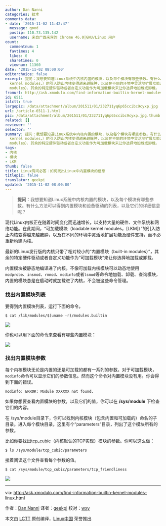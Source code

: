 ```yaml
---
author: Dan Nanni
categories: 技术
comments_data:
- date: '2015-11-02 11:42:47'
  message: good
  postip: 110.73.135.142
  username: 来自广西来宾的 Chrome 46.0|GNU/Linux 用户
count:
  commentnum: 1
  favtimes: 4
  likes: 0
  sharetimes: 0
  viewnum: 11360
date: '2015-11-02 08:00:00'
editorchoice: false
excerpt: 提问：我想要知道Linux系统中内核内置的模块，以及每个模块有哪些参数。有什么方法可以得到内置模块和设备驱动的列表，以及它们的详细信息呢？  现代Linux内核正在随着时间变化而迅速增长，以支持大量的硬件、文件系统和网络功能。在此期间，可加载模块（loadable
  kernel modules，）的引入防止内核变得越来越臃肿，以及在不同的环境中灵活地扩展功能及硬件支持，而不必重新构建内核。 最新的Linux发行版的内核只带了相对较小的内置模块（built-in
  modules），其余的特定硬件驱动或者自定义功能作为可加载模块来让你选择地加载或卸载。 内
fromurl: http://ask.xmodulo.com/find-information-builtin-kernel-modules-linux.html
id: 6511
islctt: true
largepic: /data/attachment/album/201511/01/232711yq6p65ccibc9cyxp.jpg
url: /article-6511-1.html
pic: /data/attachment/album/201511/01/232711yq6p65ccibc9cyxp.jpg.thumb.jpg
related: []
reviewer: ''
selector: ''
summary: 提问：我想要知道Linux系统中内核内置的模块，以及每个模块有哪些参数。有什么方法可以得到内置模块和设备驱动的列表，以及它们的详细信息呢？  现代Linux内核正在随着时间变化而迅速增长，以支持大量的硬件、文件系统和网络功能。在此期间，可加载模块（loadable
  kernel modules，）的引入防止内核变得越来越臃肿，以及在不同的环境中灵活地扩展功能及硬件支持，而不必重新构建内核。 最新的Linux发行版的内核只带了相对较小的内置模块（built-in
  modules），其余的特定硬件驱动或者自定义功能作为可加载模块来让你选择地加载或卸载。 内
tags:
- 内核
- 模块
- LKM
thumb: false
title: Linux有问必答：如何找出Linux中内置模块的信息
titlepic: false
translator: geekpi
updated: '2015-11-02 08:00:00'
---
```



> 
> **提问**：我想要知道Linux系统中内核内置的模块，以及每个模块有哪些参数。有什么方法可以得到内置模块和设备驱动的列表，以及它们的详细信息呢？
> 
> 
> 


现代Linux内核正在随着时间变化而迅速增长，以支持大量的硬件、文件系统和网络功能。在此期间，“可加载模块（loadable kernel modules，[LKM]）”的引入防止内核变得越来越臃肿，以及在不同的环境中灵活地扩展功能及硬件支持，而不必重新构建内核。


最新的Linux发行版的内核只带了相对较小的“内置模块（built-in modules）”，其余的特定硬件驱动或者自定义功能作为“可加载模块”来让你选择地加载或卸载。


内置模块被静态地编译进了内核。不像可加载内核模块可以动态地使用`modprobe`、`insmod`、`rmmod`、`modinfo`或者`lsmod`等命令地加载、卸载、查询模块，内置的模块总是在启动时就加载进了内核，不会被这些命令管理。


### 找出内置模块列表


要得到内置模块列表，运行下面的命令。



```
$ cat /lib/modules/$(uname -r)/modules.builtin 

```

![](/data/attachment/album/201511/01/232711yq6p65ccibc9cyxp.jpg)


你也可以用下面的命令来查看有哪些内置模块：


![](/data/attachment/album/201511/01/232714azzxxj4lj7mmqltm.jpg)


### 找出内置模块参数


每个内核模块无论是内置的还是可加载的都有一系列的参数。对于可加载模块，`modinfo`命令可以显示它们的参数信息。然而这个命令对内置模块没有用。你会得到下面的错误。



```
modinfo: ERROR: Module XXXXXX not found.

```

如果你想要查看内置模块的参数，以及它们的值，你可以在 **/sys/module** 下检查它们的内容。


在 /sys/module目录下，你可以找到内核模块（包含内置和可加载的）命名的子目录。进入每个模块目录，这里有个“parameters”目录，列出了这个模块所有的参数。


比如你要找出tcp\_cubic（内核默认的TCP实现）模块的参数。你可以这么做：



```
$ ls /sys/module/tcp_cubic/parameters 

```

接着阅读这个文件查看每个参数的值。



```
$ cat /sys/module/tcp_cubic/parameters/tcp_friendliness 

```

![](/data/attachment/album/201511/01/232716riqyd474ir934iq4.jpg)




---


via: <http://ask.xmodulo.com/find-information-builtin-kernel-modules-linux.html>


作者：[Dan Nanni](http://ask.xmodulo.com/author/nanni) 译者：[geekpi](https://github.com/geekpi) 校对：[wxy](https://github.com/wxy)


本文由 [LCTT](https://github.com/LCTT/TranslateProject) 原创编译，[Linux中国](https://linux.cn/) 荣誉推出